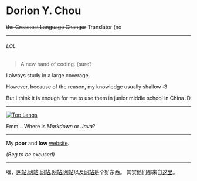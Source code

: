 # Dorion Y. Chou
~~the Greastest Language Changer~~ Translator (no

---
###### LOL

> A new hand of coding. (sure?

I always study in a large coverage.

However, because of the reason, my knowledge usually shallow :3

But I think it is enough for me to use them in junior middle school in China :D

---

[![Top Langs](https://github-readme-stats.vercel.app/api/top-langs/?username=Language-Changer)](https://github.com/Language-Changer/github-readme-stats)

Emm... Where is *Markdown* or *Java*?

---

My **poor** and **low** [website](https://language-changer.github.io/).

*(Beg to be excused)*

---

嘿，[网站](https://github.com/anuraghazra/github-readme-stats/blob/master/docs/readme_cn.md),[网站](https://shields.io/),[网站](https://www.webfx.com/tools/emoji-cheat-sheet/),[网站](https://github.com/ryo-ma/github-profile-trophy/blob/master/README.md),[网站](https://simpleicons.org/)以及[网站](https://github.com/abhisheknaiidu/awesome-github-profile-readme#tools)是个好东西。
其实他们都来自[这里](https://mp.weixin.qq.com/s/l9vWgM2RiCRhSoZtyKLlgw)。
